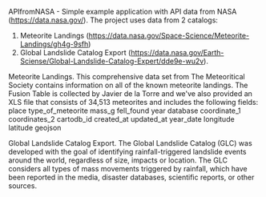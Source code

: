 APIfromNASA - Simple example application with API data from NASA (https://data.nasa.gov/).
The project uses data from 2 catalogs: 
1) Meteorite Landings (https://data.nasa.gov/Space-Science/Meteorite-Landings/gh4g-9sfh) 
2) Global Landslide Catalog Export (https://data.nasa.gov/Earth-Sciense/Global-Landslide-Catalog-Expert/dde9e-wu2v).

Meteorite Landings. This comprehensive data set from The Meteoritical Society contains information on all of the known meteorite landings. The Fusion Table is collected by Javier de la Torre and we've also provided an XLS file that consists of 34,513 meteorites and includes the following fields:
place
type_of_meteorite
mass_g
fell_found
year
database
coordinate_1
coordinates_2
cartodb_id
created_at
updated_at
year_date
longitude
latitude
geojson

Global Landslide Catalog Export. The Global Landslide Catalog (GLC) was developed with the goal of identifying rainfall-triggered landslide events around the world, regardless of size, impacts or location. The GLC considers all types of mass movements triggered by rainfall, which have been reported in the media, disaster databases, scientific reports, or other sources.

